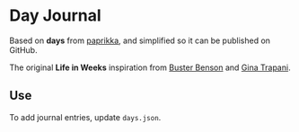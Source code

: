 # Day Journal

Based on **days** from [paprikka](https://github.com/paprikka/days), and simplified so it can be published on GitHub.

The original **Life in Weeks** inspiration from [Buster Benson](https://busterbenson.com/life-in-weeks) and [Gina Trapani](https://github.com/ginatrapani/life-in-weeks).

## Use
To add journal entries, update `days.json`.
